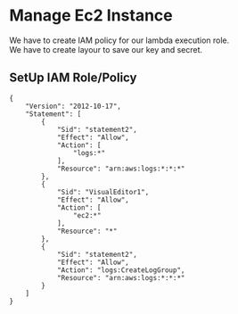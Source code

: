 #  Manage Ec2 Instance 
We have to create IAM policy for our lambda execution role.  
We have to create layour to save our key and secret. 
## SetUp IAM Role/Policy
```
{
    "Version": "2012-10-17",
    "Statement": [
        {
            "Sid": "statement2",
            "Effect": "Allow",
            "Action": [
                "logs:*"
            ],
            "Resource": "arn:aws:logs:*:*:*"
        },
        {
            "Sid": "VisualEditor1",
            "Effect": "Allow",
            "Action": [
                "ec2:*"
            ],
            "Resource": "*"
        },
        {
            "Sid": "statement2",
            "Effect": "Allow",
            "Action": "logs:CreateLogGroup",
            "Resource": "arn:aws:logs:*:*:*"
        }
    ]
}
```
